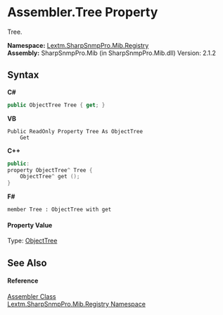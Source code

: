 # Assembler.Tree Property 
 

Tree.

**Namespace:**&nbsp;<a href="N_Lextm_SharpSnmpPro_Mib_Registry">Lextm.SharpSnmpPro.Mib.Registry</a><br />**Assembly:**&nbsp;SharpSnmpPro.Mib (in SharpSnmpPro.Mib.dll) Version: 2.1.2

## Syntax

**C#**<br />
``` C#
public ObjectTree Tree { get; }
```

**VB**<br />
``` VB
Public ReadOnly Property Tree As ObjectTree
	Get
```

**C++**<br />
``` C++
public:
property ObjectTree^ Tree {
	ObjectTree^ get ();
}
```

**F#**<br />
``` F#
member Tree : ObjectTree with get

```


#### Property Value
Type: <a href="T_Lextm_SharpSnmpPro_Mib_Registry_ObjectTree">ObjectTree</a>

## See Also


#### Reference
<a href="T_Lextm_SharpSnmpPro_Mib_Registry_Assembler">Assembler Class</a><br /><a href="N_Lextm_SharpSnmpPro_Mib_Registry">Lextm.SharpSnmpPro.Mib.Registry Namespace</a><br />